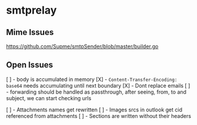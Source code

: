 # smtprelay

## Mime Issues

https://github.com/Supme/smtpSender/blob/master/builder.go

## Open Issues

[ ] - body is accumulated in memory
[X] - `Content-Transfer-Encoding: base64` needs accumulating until next boundary
[X] - Dont replace emails
[ ] - forwarding should be handled as passthrough, after seeing, from, to and subject, we can start checking urls

[ ] - Attachments names get rewritten
[ ] - Images srcs in outlook get cid referenced from attachments
[ ] - Sections are written without their headers